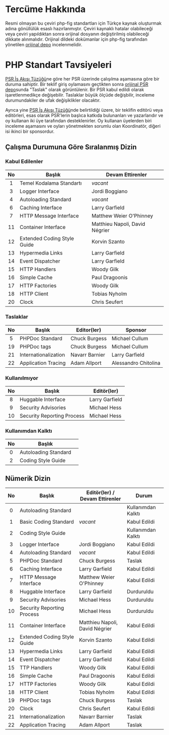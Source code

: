 # Tercüme Hakkında

Resmi olmayan bu çeviri php-fig standartları için Türkçe kaynak oluşturmak adına
gönüllülük esaslı hazırlanmıştır. Çeviri kaynaklı hatalar olabileceği veya
çeviri yapıldıktan sonra orijinal dosyanın değiştirilmiş olabileceği dikkate
alınmalıdır. Orijinal dildeki dokümanlar için php-fig tarafından yönetilen
[orijinal depo][figstandards] incelenmelidir.

# PHP Standart Tavsiyeleri

[PSR İş Akışı Tüzüğü][workflow]ne göre her PSR üzerinde çalışılma aşamasına göre bir duruma sahiptir. Bir teklif giriş oylamasını geçtikten sonra [orijinal PSR depo][figstandards]sunda "Taslak" olarak görüntülenir. Bir PSR kabul edildi olarak işaretlenmedikçe değişebilir. Taslaklar büyük ölçüde değişbilir, inceleme durumundakiler de ufak değişiklikler olacaktır.

Ayrıca yine [PSR İş Akışı Tüzüğü][workflow]nde belirtildiği üzere, bir teklifin editörü veya editörleri, esas olarak PSR'lerin başlıca katkıda bulunanları ve yazarlarıdır ve oy kullanan iki üye tarafından desteklenirler. Oy kullanan üyelerden biri inceleme aşamasını ve oyları yönetmekten sorumlu olan Koordinatör, diğeri isi ikinci bir sponsordur.

## Çalışma Durumuna Göre Sıralanmış Dizin

### Kabul Edilenler

| No  | Başlık                               | Devam Ettirenler               |
|:---:|--------------------------------------|--------------------------------|
| 1   | Temel Kodalama Standartı             | _vacant_                       |
| 3   | Logger Interface                     | Jordi Boggiano                 |
| 4   | Autoloading Standard                 | _vacant_                       |
| 6   | Caching Interface                    | Larry Garfield                 |
| 7   | HTTP Message Interface               | Matthew Weier O'Phinney        |
| 11  | Container Interface                  | Matthieu Napoli, David Négrier |
| 12  | Extended Coding Style Guide          | Korvin Szanto                  |
| 13  | Hypermedia Links                     | Larry Garfield                 |
| 14  | Event Dispatcher                     | Larry Garfield                 |
| 15  | HTTP Handlers                        | Woody Gilk                     |
| 16  | Simple Cache                         | Paul Dragoonis                 |
| 17  | HTTP Factories                       | Woody Gilk                     |
| 18  | HTTP Client                          | Tobias Nyholm                  |
| 20  | Clock                                | Chris Seufert                  |

### Taslaklar

| No | Başlık                               | Editor(ler)                    | Sponsor                        |
|:---:|--------------------------------------|--------------------------------|--------------------------------|
| 5   | PHPDoc Standard                      | Chuck Burgess                  | Michael Cullum                 |
| 19  | PHPDoc tags                          | Chuck Burgess                  | Michael Cullum                 |
| 21  | Internationalization                 | Navarr Barnier                 | Larry Garfield                 |
| 22  | Application Tracing                  | Adam Allport                   | Alessandro Chitolina           |

### Kullanılmıyor

| No | Başlık                               | Editör(ler)                    |
|:---:|--------------------------------------|--------------------------------|
| 8   | Huggable Interface                   | Larry Garfield                 |
| 9   | Security Advisories                  | Michael Hess                   |
| 10  | Security Reporting Process           | Michael Hess                   |

### Kullanımdan Kalktı

| No | Başlık                               |     |
|:---:|-------------------------------------|-----|
| 0   | Autoloading Standard                |     |
| 2   | Coding Style Guide                  |     |

## Nümerik Dizin

| No | Başlık                               | Editör(ler) / Devam Ettirenler | Durum                |
|:---:|--------------------------------------|--------------------------------|----------------------|
| 0   | Autoloading Standard                 |                                | Kullanımdan Kalktı   |
| 1   | Basic Coding Standard                | _vacant_                       | Kabul Edildi         |
| 2   | Coding Style Guide                   |                                | Kullanımdan Kalktı   |
| 3   | Logger Interface                     | Jordi Boggiano                 | Kabul Edildi         |
| 4   | Autoloading Standard                 | _vacant_                       | Kabul Edildi         |
| 5   | PHPDoc Standard                      | Chuck Burgess                  | Taslak               |
| 6   | Caching Interface                    | Larry Garfield                 | Kabul Edildi         |
| 7   | HTTP Message Interface               | Matthew Weier O'Phinney        | Kabul Edildi         |
| 8   | Huggable Interface                   | Larry Garfield                 | Durduruldu           |
| 9   | Security Advisories                  | Michael Hess                   | Durduruldu           |
| 10  | Security Reporting Process           | Michael Hess                   | Durduruldu           |
| 11  | Container Interface                  | Matthieu Napoli, David Négrier | Kabul Edildi         |
| 12  | Extended Coding Style Guide          | Korvin Szanto                  | Kabul Edildi         |
| 13  | Hypermedia Links                     | Larry Garfield                 | Kabul Edildi         |
| 14  | Event Dispatcher                     | Larry Garfield                 | Kabul Edildi         |
| 15  | TTP Handlers                         | Woody Gilk                     | Kabul Edildi         |
| 16  | Simple Cache                         | Paul Dragoonis                 | Kabul Edildi         |
| 17  | HTTP Factories                       | Woody Gilk                     | Kabul Edildi         |
| 18  | HTTP Client                          | Tobias Nyholm                  | Kabul Edildi         |
| 19  | PHPDoc tags                          | Chuck Burgess                  | Taslak               |
| 20  | Clock                                | Chris Seufert                  | Kabul Edildi         |
| 21  | Internationalization                 | Navarr Barnier                 | Taslak               |
| 22  | Application Tracing                  | Adam Allport                   | Taslak               |

[workflow]: https://github.com/php-fig/fig-standards/blob/master/bylaws/002-psr-workflow.md
[figstandards]: https://github.com/php-fig/